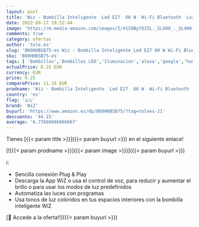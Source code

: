 ```yaml
---
layout: post
title: 'Wiz - Bombilla Inteligente  Led E27  60 W  Wi-Fi Bluetooth  Luz Blanca y Colores  Compatible con Alexa y Google Home'
date: 2022-09-17 19:52:44
image: 'https://m.media-amazon.com/images/I/41S9By7OJIL._SL500_._SL400_.jpg'
comments: true
category: ofertas
author: 'tole.es'
slug: 'B08HHBSB75-es Wiz - Bombilla Inteligente Led E27 60 W Wi-Fi Bluetooth...'
sku: 'B08HHBSB75-es'
tags: [ 'Bombillas','Bombillas LED','Iluminación','alexa','google','home','wiz','🇪🇸', ]
actualPrice: 6.25 EUR
currency: EUR
price: 6.25
comparePrice: 11.19 EUR
prodname: 'Wiz - Bombilla Inteligente  Led E27  60 W  Wi-Fi Bluetooth  Luz Blanca y Colores  Compatible con Alexa y Google Home'
country: 'es'
flag: '🇪🇸'
brand: 'WiZ'
buyurl: 'https://www.amazon.es/dp/B08HHBSB75/?tag=tolees-21'
descuento: '44.15'
average: '6.77666666666667'
---
```


Tienes [{{< param title >}}]({{< param buyurl >}}) en el siguiente enlace!

[![{{< param prodname >}}]({{< param image >}})]({{< param buyurl >}})

ℹ️:

- Sencilla conexión Plug & Play
- Descarga la App WiZ o usa el control de voz, para reducir y aumentar el brillo o para usar los modos de luz predefinidos
- Automatiza las luces con programas
- Usa tonos de luz coloridos en tus espacios interiores con la bombilla inteligente WiZ

[🛒 Accede a la oferta!!]({{< param buyurl >}})
